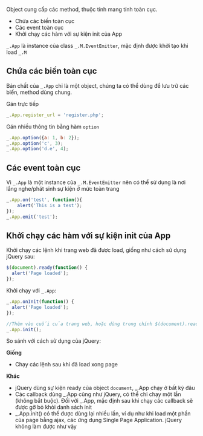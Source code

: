 Object cung cấp các method, thuộc tính mang tính toàn cục.
- Chứa các biến toàn cục
- Các event toàn cục
- Khởi chạy các hàm với sự kiện init của App

`_.App` là instance của class `_.M.EventEmitter`, mặc định được khởi tạo khi load `_.M`

## Chứa các biến toàn cục
Bản chất của `_.App` chỉ là một object, chúng ta có thể dùng để lưu trữ các biến, method dùng chung.

Gán trực tiếp
```js
_.App.register_url = 'register.php';
```

Gán nhiều thông tin bằng hàm `option`
```js
_.App.option({a: 1, b: 2});
_.App.option('c', 3);
_.App.option('d.e', 4);
```

## Các event toàn cục
Vì `_.App` là một instance của `_.M.EventEmitter` nên có thể sử dụng là nơi lắng nghe/phát sinh sự kiện ở mức toàn trang
```js
_.App.on('test', function(){
    alert('This is a test');
});
_.App.emit('test');
```

## Khởi chạy các hàm với sự kiện init của App
Khởi chạy các lệnh khi trang web đã được load, giống như cách sử dụng jQuery sau:
```js
$(document).ready(function() {
  alert('Page loaded');
});
```

Khởi chạy với `_.App`:
```js
_.App.onInit(function() {
  alert('Page loaded');
});

//Thêm vào cuối của trang web, hoặc dùng trong chính $(document).ready
_.App.init();
```

So sánh với cách sử dụng của jQuery:

**Giống**
- Chạy các lệnh sau khi đã load xong page

**Khác**
- jQuery dùng sự kiện ready của object `document`, _.App chạy ở bất kỳ đâu
- Các callback dùng _.App cũng như jQuery, có thể chỉ chạy một lần (không bắt buộc). Đối với _.App, mặc định sau khi chạy các callback sẽ được gỡ bỏ khỏi danh sách init
- _.App.init() có thể được dùng lại nhiều lần, ví dụ như khi load một phần của page bằng ajax, các ứng dụng Single Page Application.
jQuery không làm được như vậy


